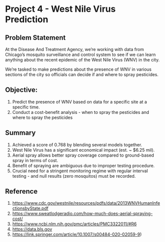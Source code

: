 # Project 4 - West Nile Virus Prediction

## **Problem Statement**

At the Disease And Treatment Agency, we’re working with data from Chicago’s mosquito surveillance and control system to see if we can learn anything about the recent epidemic of the West Nile Virus (WNV) in the city.

We’re tasked to make predictions about the presence of WNV in various sections of the city so officials can decide if and where to spray pesticides.

## **Objective:**
1. Predict the presence of WNV based on data for a specific site at a specific time.
2. Conduct a cost-benefit analysis - when to spray the pesticides and where to spray the pesticides

## **Summary**

1. Achieved a score of 0.768 by blending several models together.
2. West Nile Virus has a significant economical impact (est. ~ $6.25 mil).
3. Aerial spray allows better spray coverage compared to ground-based spray in terms of cost.
4. Benefit of spraying are ambiguous due to improper testing procedure.
5. Crucial need for a stringent monitoring regime with regular interval testing - and null results (zero mosquitos) must be recorded.

## **Reference**

1. https://www.cdc.gov/westnile/resources/pdfs/data/2013WNVHumanInfectionsbyState.pdf
2. https://www.sweatlodgeradio.com/how-much-does-aerial-spraying-cost/
3. https://www.ncbi.nlm.nih.gov/pmc/articles/PMC3322011/#R6
4. https://data.bls.gov
5. https://link.springer.com/article/10.1007/s00484-020-02059-9)
